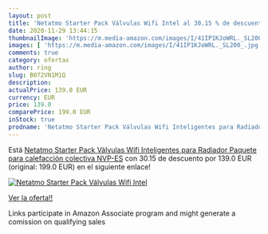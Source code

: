 ```yaml
---
layout: post
title: 'Netatmo Starter Pack Válvulas Wifi Intel al 30.15 % de descuento'
date: 2020-11-29 13:44:15
thumbnailImage: 'https://m.media-amazon.com/images/I/41IP1KJoWRL._SL200_.jpg'
images: [ 'https://m.media-amazon.com/images/I/41IP1KJoWRL._SL200_.jpg' ]
comments: true
category: ofertas
author: ring
slug: B072VN1M1Q
description:
actualPrice: 139.0 EUR
currency: EUR
price: 139.0
comparePrice: 199.0 EUR
inStock: true
prodname: 'Netatmo Starter Pack Válvulas Wifi Inteligentes para Radiador  Paquete para calefacción colectiva  NVP-ES'
---
```


Está [Netatmo Starter Pack Válvulas Wifi Inteligentes para Radiador  Paquete para calefacción colectiva  NVP-ES](https://www.amazon.es/dp/B072VN1M1Q/?tag=tolees-21) con 30.15 de descuento por 139.0 EUR (original: 199.0 EUR) en el siguiente enlace!

[![Netatmo Starter Pack Válvulas Wifi Intel](https://m.media-amazon.com/images/I/41IP1KJoWRL._SL200_.jpg)](https://www.amazon.es/dp/B072VN1M1Q/?tag=tolees-21)

[Ver la oferta!!](https://www.amazon.es/dp/B072VN1M1Q/?tag=tolees-21)

Links participate in Amazon Associate program and might generate a comission on qualifying sales


